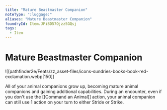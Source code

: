 ```yaml
---
title: "Mature Beastmaster Companion"
noteType: ":luggage:"
aliases: "Mature Beastmaster Companion"
foundryId: Item.JFiBD57OjzzSGQsj
tags:
  - Item
---
```


# Mature Beastmaster Companion
![[pathfinder2e/Feats/zz_asset-files/icons-sundries-books-book-red-exclamation.webp|150]]

All of your animal companions grow up, becoming mature animal companions and gaining additional capabilities. During an encounter, even if you don't use the [[Command an Animal]] action, your animal companion can still use 1 action on your turn to either Stride or Strike.
